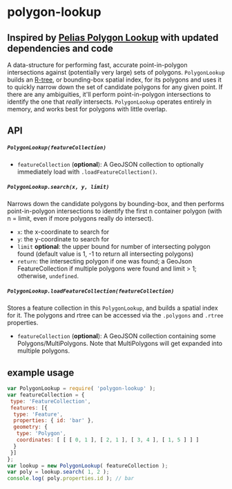 # polygon-lookup

<!-- [![Greenkeeper badge](https://badges.greenkeeper.io/pelias/polygon-lookup.svg)](https://greenkeeper.io/)

[![NPM](https://nodei.co/npm/polygon-lookup.png)](https://nodei.co/npm/polygon-lookup/) -->

## Inspired by [Pelias Polygon Lookup](https://github.com/pelias/polygon-lookup) with updated dependencies and code

A data-structure for performing fast, accurate point-in-polygon intersections against (potentially very large) sets of
polygons. `PolygonLookup` builds an [R-tree](http://en.wikipedia.org/wiki/R-tree), or bounding-box spatial index, for its
polygons and uses it to quickly narrow down the set of candidate polygons for any given point. If there are any
ambiguities, it'll perform point-in-polygon intersections to identify the one that *really* intersects. `PolygonLookup`
operates entirely in memory, and works best for polygons with little overlap.

## API

##### `PolygonLookup(featureCollection)`

* `featureCollection` (**optional**): A GeoJSON collection to optionally immediately load with `.loadFeatureCollection()`.

##### `PolygonLookup.search(x, y, limit)`

Narrows down the candidate polygons by bounding-box, and then performs point-in-polygon intersections to identify the first n container polygon (with n = limit, even if more polygons really do intersect).

* `x`: the x-coordinate to search for
* `y`: the y-coordinate to search for
* `limit` **optional**: the upper bound for number of intersecting polygon found (default value is 1, -1 to return all intersecting polygons)
* `return`: the intersecting polygon if one was found; a GeoJson FeatureCollection if multiple polygons were found and limit > 1; otherwise, `undefined`.

##### `PolygonLookup.loadFeatureCollection(featureCollection)`

Stores a feature collection in this `PolygonLookup`, and builds a spatial index for it. The polygons and rtree can be
accessed via the `.polygons` and `.rtree` properties.

* `featureCollection` (**optional**): A GeoJSON collection containing some Polygons/MultiPolygons. Note that
    MultiPolygons will get expanded into multiple polygons.

## example usage

```javascript
var PolygonLookup = require( 'polygon-lookup' );
var featureCollection = {
 type: 'FeatureCollection',
 features: [{
  type: 'Feature',
  properties: { id: 'bar' },
  geometry: {
   type: 'Polygon',
   coordinates: [ [ [ 0, 1 ], [ 2, 1 ], [ 3, 4 ], [ 1, 5 ] ] ]
  }
 }]
};
var lookup = new PolygonLookup( featureCollection );
var poly = lookup.search( 1, 2 );
console.log( poly.properties.id ); // bar
```
